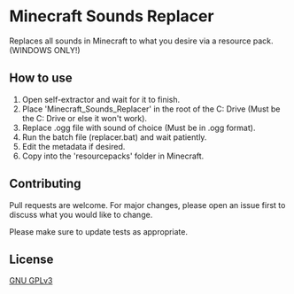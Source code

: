 # Minecraft Sounds Replacer

Replaces all sounds in Minecraft to what you desire via a resource pack.
(WINDOWS ONLY!)

## How to use

1. Open self-extractor and wait for it to finish.
2. Place 'Minecraft_Sounds_Replacer' in the root of the C: Drive (Must be the C: Drive or else it won't work).
3. Replace .ogg file with sound of choice (Must be in .ogg format).
4. Run the batch file (replacer.bat) and wait patiently.
5. Edit the metadata if desired.
6. Copy into the 'resourcepacks' folder in Minecraft.

## Contributing
Pull requests are welcome. For major changes, please open an issue first to discuss what you would like to change.

Please make sure to update tests as appropriate.

## License
[GNU GPLv3](https://choosealicense.com/licenses/gpl-3.0/)
